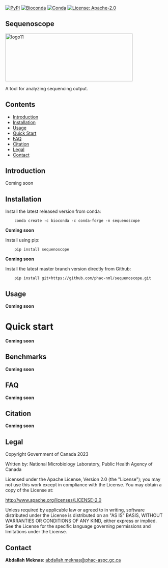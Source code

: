 [![PyPI](https://img.shields.io/badge/Install%20with-PyPI-blue)](https://pypi.org/project/sequenoscope/#description)
[![Bioconda](https://img.shields.io/badge/Install%20with-bioconda-green)](https://anaconda.org/bioconda/sequenoscope)
[![Conda](https://img.shields.io/conda/dn/bioconda/profile_dists?color=green)](https://anaconda.org/bioconda/sequenoscope)
[![License: Apache-2.0](https://img.shields.io/github/license/phac-nml/profile_dists)](https://www.apache.org/licenses/LICENSE-2.0)


## Sequenoscope

<img height="150" width="400" alt="logo11" src="https://user-images.githubusercontent.com/93303799/225326096-6c9de0f1-9ac0-46a4-914f-a3db51e7e97a.png">

A tool for analyzing sequencing output. 

## Contents

- [Introduction](#introduction)
- [Installation](#installation)
- [Usage](#usage)
- [Quick Start](#quick-start)
- [FAQ](#faq)
- [Citation](#citation)
- [Legal](#legal)
- [Contact](#contact)

## Introduction

Coming soon


## Installation

Install the latest released version from conda:

        conda create -c bioconda -c conda-forge -n sequenoscope

**Coming soon**

Install using pip:

        pip install sequenoscope

**Coming soon**

Install the latest master branch version directly from Github:

        pip install git+https://github.com/phac-nml/sequenoscope.git



## Usage
**Coming soon**

Quick start
=====
**Coming soon**
## Benchmarks

**Coming soon**

## FAQ

**Coming soon**

## Citation

**Coming soon**

## Legal

Copyright Government of Canada 2023

Written by: National Microbiology Laboratory, Public Health Agency of Canada

Licensed under the Apache License, Version 2.0 (the "License"); you may not use
this work except in compliance with the License. You may obtain a copy of the
License at:

http://www.apache.org/licenses/LICENSE-2.0

Unless required by applicable law or agreed to in writing, software distributed
under the License is distributed on an "AS IS" BASIS, WITHOUT WARRANTIES OR
CONDITIONS OF ANY KIND, either express or implied. See the License for the
specific language governing permissions and limitations under the License.


## Contact

**Abdallah Meknas**: abdallah.meknas@phac-aspc.gc.ca

